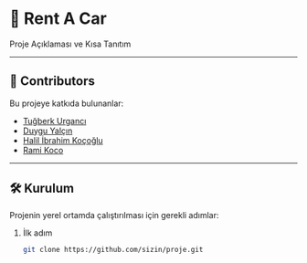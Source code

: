 # 🌟 Rent A Car

Proje Açıklaması ve Kısa Tanıtım

---

## 🚀 Contributors

Bu projeye katkıda bulunanlar:

- [Tuğberk Urgancı](https://github.com/tugberkurganci)
- [Duygu Yalçın](https://github.com/Duyguyalcn)
- [Halil İbrahim Koçoğlu](https://github.com/halilkocoglu)
- [Rami Koco](https://github.com/RamiKoco)

---

## 🛠️ Kurulum

Projenin yerel ortamda çalıştırılması için gerekli adımlar:

1. İlk adım
   ```bash
   git clone https://github.com/sizin/proje.git
